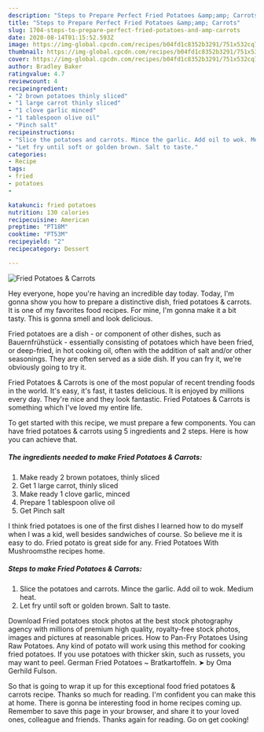 ```yaml
---
description: "Steps to Prepare Perfect Fried Potatoes &amp;amp; Carrots"
title: "Steps to Prepare Perfect Fried Potatoes &amp;amp; Carrots"
slug: 1704-steps-to-prepare-perfect-fried-potatoes-and-amp-carrots
date: 2020-08-14T01:15:52.593Z
image: https://img-global.cpcdn.com/recipes/b04fd1c8352b3291/751x532cq70/fried-potatoes-carrots-recipe-main-photo.jpg
thumbnail: https://img-global.cpcdn.com/recipes/b04fd1c8352b3291/751x532cq70/fried-potatoes-carrots-recipe-main-photo.jpg
cover: https://img-global.cpcdn.com/recipes/b04fd1c8352b3291/751x532cq70/fried-potatoes-carrots-recipe-main-photo.jpg
author: Bradley Baker
ratingvalue: 4.7
reviewcount: 4
recipeingredient:
- "2 brown potatoes thinly sliced"
- "1 large carrot thinly sliced"
- "1 clove garlic minced"
- "1 tablespoon olive oil"
- "Pinch salt"
recipeinstructions:
- "Slice the potatoes and carrots. Mince the garlic. Add oil to wok. Medium heat."
- "Let fry until soft or golden brown. Salt to taste."
categories:
- Recipe
tags:
- fried
- potatoes
- 

katakunci: fried potatoes  
nutrition: 130 calories
recipecuisine: American
preptime: "PT18M"
cooktime: "PT53M"
recipeyield: "2"
recipecategory: Dessert

---
```



![Fried Potatoes &amp; Carrots](https://img-global.cpcdn.com/recipes/b04fd1c8352b3291/751x532cq70/fried-potatoes-carrots-recipe-main-photo.jpg)

Hey everyone, hope you're having an incredible day today. Today, I'm gonna show you how to prepare a distinctive dish, fried potatoes &amp; carrots. It is one of my favorites food recipes. For mine, I'm gonna make it a bit tasty. This is gonna smell and look delicious.

Fried potatoes are a dish - or component of other dishes, such as Bauernfrühstück - essentially consisting of potatoes which have been fried, or deep-fried, in hot cooking oil, often with the addition of salt and/or other seasonings. They are often served as a side dish. If you can fry it, we&#39;re obviously going to try it.

Fried Potatoes &amp; Carrots is one of the most popular of recent trending foods in the world. It's easy, it's fast, it tastes delicious. It is enjoyed by millions every day. They're nice and they look fantastic. Fried Potatoes &amp; Carrots is something which I've loved my entire life.


To get started with this recipe, we must prepare a few components. You can have fried potatoes &amp; carrots using 5 ingredients and 2 steps. Here is how you can achieve that.

<!--inarticleads1-->

##### The ingredients needed to make Fried Potatoes &amp; Carrots:

1. Make ready 2 brown potatoes, thinly sliced
1. Get 1 large carrot, thinly sliced
1. Make ready 1 clove garlic, minced
1. Prepare 1 tablespoon olive oil
1. Get Pinch salt


I think fried potatoes is one of the first dishes I learned how to do myself when I was a kid, well besides sandwiches of course. So believe me it is easy to do. Fried potato is great side for any. Fried Potatoes With Mushroomsthe recipes home. 

<!--inarticleads2-->

##### Steps to make Fried Potatoes &amp; Carrots:

1. Slice the potatoes and carrots. Mince the garlic. Add oil to wok. Medium heat.
1. Let fry until soft or golden brown. Salt to taste.


Download Fried potatoes stock photos at the best stock photography agency with millions of premium high quality, royalty-free stock photos, images and pictures at reasonable prices. How to Pan-Fry Potatoes Using Raw Potatoes. Any kind of potato will work using this method for cooking fried potatoes. If you use potatoes with thicker skin, such as russets, you may want to peel. German Fried Potatoes ~ Bratkartoffeln. ➤ by Oma Gerhild Fulson. 

So that is going to wrap it up for this exceptional food fried potatoes &amp; carrots recipe. Thanks so much for reading. I'm confident you can make this at home. There is gonna be interesting food in home recipes coming up. Remember to save this page in your browser, and share it to your loved ones, colleague and friends. Thanks again for reading. Go on get cooking!
